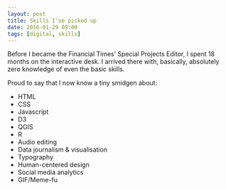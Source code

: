 ```yaml
---
layout: post
title: Skills I've picked up
date: 2016-01-29 09:00
tags: [digital, skills]
---
```


Before I became the Financial Times’ Special Projects Editor, I spent 18 months on the interactive desk. I arrived there with, basically, absolutely zero knowledge of even the basic skills.

Proud to say that I now know a tiny smidgen about:

* HTML
* CSS
* Javascript
* D3
* QGIS
* R
* Audio editing
* Data journalism & visualisation
* Typography
* Human-centered design
* Social media analytics
* GIF/Meme-fu
